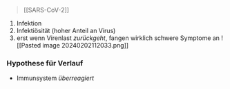 > [[SARS-CoV-2]]
1. Infektion
2. Infektiösität (hoher Anteil an Virus)
3. erst wenn Virenlast _zurückgeht_, fangen wirklich schwere Symptome an
![[Pasted image 20240202112033.png]]

### Hypothese für Verlauf
- Immunsystem _überreagiert_